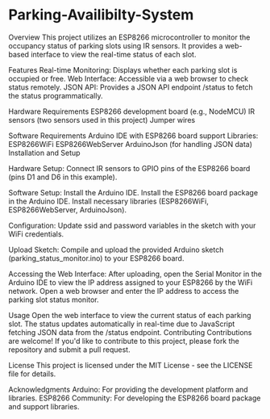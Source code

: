 # Parking-Availibilty-System

Overview
This project utilizes an ESP8266 microcontroller to monitor the occupancy status of parking slots using IR sensors. It provides a web-based interface to view the real-time status of each slot.

Features
Real-time Monitoring: Displays whether each parking slot is occupied or free.
Web Interface: Accessible via a web browser to check status remotely.
JSON API: Provides a JSON API endpoint /status to fetch the status programmatically.

Hardware Requirements
ESP8266 development board (e.g., NodeMCU)
IR sensors (two sensors used in this project)
Jumper wires

Software Requirements
Arduino IDE with ESP8266 board support
Libraries:
ESP8266WiFi
ESP8266WebServer
ArduinoJson (for handling JSON data)
Installation and Setup

Hardware Setup:
Connect IR sensors to GPIO pins of the ESP8266 board (pins D1 and D6 in this example).

Software Setup:
Install the Arduino IDE.
Install the ESP8266 board package in the Arduino IDE.
Install necessary libraries (ESP8266WiFi, ESP8266WebServer, ArduinoJson).

Configuration:
Update ssid and password variables in the sketch with your WiFi credentials.

Upload Sketch:
Compile and upload the provided Arduino sketch (parking_status_monitor.ino) to your ESP8266 board.

Accessing the Web Interface:
After uploading, open the Serial Monitor in the Arduino IDE to view the IP address assigned to your ESP8266 by the WiFi network.
Open a web browser and enter the IP address to access the parking slot status monitor.

Usage
Open the web interface to view the current status of each parking slot.
The status updates automatically in real-time due to JavaScript fetching JSON data from the /status endpoint.
Contributing
Contributions are welcome! If you'd like to contribute to this project, please fork the repository and submit a pull request.

License
This project is licensed under the MIT License - see the LICENSE file for details.

Acknowledgments
Arduino: For providing the development platform and libraries.
ESP8266 Community: For developing the ESP8266 board package and support libraries.






